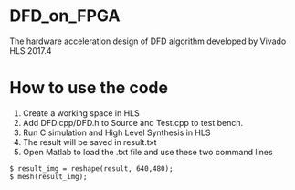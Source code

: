 # DFD_on_FPGA
The hardware acceleration design of DFD algorithm developed by Vivado HLS 2017.4

# How to use the code
1. Create a working space in HLS
2. Add DFD.cpp/DFD.h to Source and Test.cpp to test bench.
3. Run C simulation and High Level Synthesis in HLS
4. The result will be saved in result.txt
5. Open Matlab to load the .txt file and use these two command lines
  ```
  $ result_img = reshape(result, 640,480);
  $ mesh(result_img);
  ```
